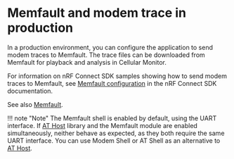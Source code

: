 # Memfault and modem trace in production

In a production environment, you can configure the application to send modem traces to Memfault. The trace files can be downloaded from Memfault for playback and analysis in Cellular Monitor.

For information on nRF Connect SDK samples showing how to send modem traces to Memfault, see [Memfault configuration](https://docs.nordicsemi.com/bundle/ncs-latest/page/nrf/libraries/debug/memfault_ncs.html#configuration) in the nRF Connect SDK documentation.

See also [Memfault](https://memfault.com/).

!!! note "Note"
     The Memfault shell is enabled by default, using the UART interface. If [AT Host](https://docs.nordicsemi.com/bundle/ncs-latest/page/nrf/index.html) library and the Memfault module are enabled simultaneously, neither behave as expected, as they both require the same UART interface. You can use Modem Shell or AT Shell as an alternative to [AT Host](https://docs.nordicsemi.com/bundle/ncs-latest/page/nrf/index.html).

